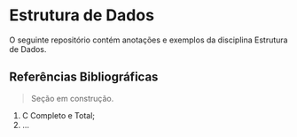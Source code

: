 # Estrutura de Dados
O seguinte repositório contém anotações e exemplos da disciplina Estrutura de Dados.

## Referências Bibliográficas
> Seção em construção.
1. C Completo e Total; 
2. ...